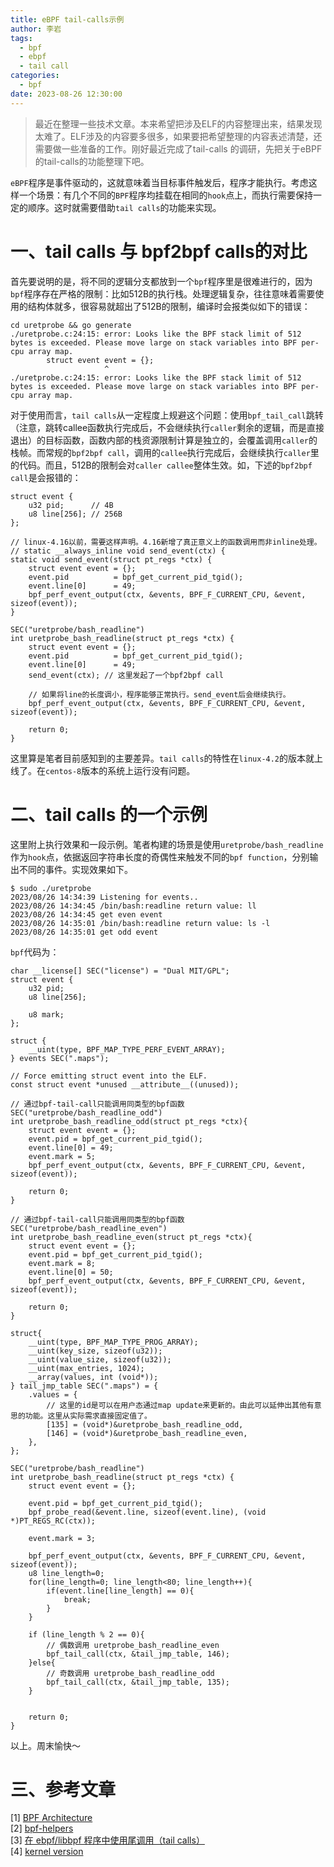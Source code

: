 ```yaml
---
title: eBPF tail-calls示例
author: 李岩
tags:
  - bpf
  - ebpf
  - tail call
categories:
  - bpf
date: 2023-08-26 12:30:00
---
```

> 最近在整理一些技术文章。本来希望把涉及ELF的内容整理出来，结果发现太难了。ELF涉及的内容要多很多，如果要把希望整理的内容表述清楚，还需要做一些准备的工作。刚好最近完成了tail-calls 的调研，先把关于eBPF的tail-calls的功能整理下吧。

`eBPF`程序是事件驱动的，这就意味着当目标事件触发后，程序才能执行。考虑这样一个场景：有几个不同的`BPF`程序均挂载在相同的`hook`点上，而执行需要保持一定的顺序。这时就需要借助`tail calls`的功能来实现。
<!--more-->

# 一、tail calls 与 bpf2bpf calls的对比

首先要说明的是，将不同的逻辑分支都放到一个`bpf`程序里是很难进行的，因为`bpf`程序存在严格的限制：比如512B的执行栈。处理逻辑复杂，往往意味着需要使用的结构体就多，很容易就超出了512B的限制，编译时会报类似如下的错误：

```
cd uretprobe && go generate
./uretprobe.c:24:15: error: Looks like the BPF stack limit of 512 bytes is exceeded. Please move large on stack variables into BPF per-cpu array map.
        struct event event = {};
                     ^
./uretprobe.c:24:15: error: Looks like the BPF stack limit of 512 bytes is exceeded. Please move large on stack variables into BPF per-cpu array map.

```

对于使用而言，`tail calls`从一定程度上规避这个问题：使用`bpf_tail_call`跳转（注意，跳转callee函数执行完成后，不会继续执行`caller`剩余的逻辑，而是直接退出）的目标函数，函数内部的栈资源限制计算是独立的，会覆盖调用`caller`的栈帧。而常规的`bpf2bpf call`，调用的`callee`执行完成后，会继续执行`caller`里的代码。而且，512B的限制会对`caller callee`整体生效。如，下述的`bpf2bpf call`是会报错的：

```
struct event {
	u32 pid;      // 4B
	u8 line[256]; // 256B
};

// linux-4.16以前，需要这样声明。4.16新增了真正意义上的函数调用而非inline处理。
// static __always_inline void send_event(ctx) {
static void send_event(struct pt_regs *ctx) {
	struct event event = {};
	event.pid          = bpf_get_current_pid_tgid();
	event.line[0]      = 49;
	bpf_perf_event_output(ctx, &events, BPF_F_CURRENT_CPU, &event, sizeof(event));
}

SEC("uretprobe/bash_readline")
int uretprobe_bash_readline(struct pt_regs *ctx) {
    struct event event = {};
    event.pid          = bpf_get_current_pid_tgid();
    event.line[0]      = 49;
    send_event(ctx); // 这里发起了一个bpf2bpf call
    
    // 如果将line的长度调小，程序能够正常执行。send_event后会继续执行。
    bpf_perf_event_output(ctx, &events, BPF_F_CURRENT_CPU, &event, sizeof(event));

    return 0;
}

```

这里算是笔者目前感知到的主要差异。`tail calls`的特性在`linux-4.2`的版本就上线了。在`centos-8`版本的系统上运行没有问题。

# 二、tail calls 的一个示例

这里附上执行效果和一段示例。笔者构建的场景是使用`uretprobe/bash_readline`作为`hook`点，依据返回字符串长度的奇偶性来触发不同的`bpf function`，分别输出不同的事件。实现效果如下。

```
$ sudo ./uretprobe
2023/08/26 14:34:39 Listening for events..
2023/08/26 14:34:45 /bin/bash:readline return value: ll
2023/08/26 14:34:45 get even event
2023/08/26 14:35:01 /bin/bash:readline return value: ls -l
2023/08/26 14:35:01 get odd event

```

`bpf`代码为：

``` 
char __license[] SEC("license") = "Dual MIT/GPL";
struct event {
    u32 pid;
    u8 line[256];

    u8 mark;
};

struct {
    __uint(type, BPF_MAP_TYPE_PERF_EVENT_ARRAY);
} events SEC(".maps");

// Force emitting struct event into the ELF.
const struct event *unused __attribute__((unused));

// 通过bpf-tail-call只能调用同类型的bpf函数
SEC("uretprobe/bash_readline_odd")
int uretprobe_bash_readline_odd(struct pt_regs *ctx){
    struct event event = {};
    event.pid = bpf_get_current_pid_tgid();
    event.line[0] = 49;
    event.mark = 5;
    bpf_perf_event_output(ctx, &events, BPF_F_CURRENT_CPU, &event, sizeof(event));

    return 0;
}

// 通过bpf-tail-call只能调用同类型的bpf函数
SEC("uretprobe/bash_readline_even")
int uretprobe_bash_readline_even(struct pt_regs *ctx){
    struct event event = {};
    event.pid = bpf_get_current_pid_tgid();
    event.mark = 8;
    event.line[0] = 50;
    bpf_perf_event_output(ctx, &events, BPF_F_CURRENT_CPU, &event, sizeof(event));

    return 0;
}

struct{
    __uint(type, BPF_MAP_TYPE_PROG_ARRAY);
    __uint(key_size, sizeof(u32));
    __uint(value_size, sizeof(u32));
    __uint(max_entries, 1024);
    __array(values, int (void*));
} tail_jmp_table SEC(".maps") = {
    .values = {
    	// 这里的id是可以在用户态通过map update来更新的。由此可以延伸出其他有意思的功能。这里从实际需求直接固定值了。
        [135] = (void*)&uretprobe_bash_readline_odd,
        [146] = (void*)&uretprobe_bash_readline_even,
    },
};

SEC("uretprobe/bash_readline")
int uretprobe_bash_readline(struct pt_regs *ctx) {
    struct event event = {};

    event.pid = bpf_get_current_pid_tgid();
    bpf_probe_read(&event.line, sizeof(event.line), (void *)PT_REGS_RC(ctx));

    event.mark = 3;

    bpf_perf_event_output(ctx, &events, BPF_F_CURRENT_CPU, &event, sizeof(event));
    u8 line_length=0;
    for(line_length=0; line_length<80; line_length++){
        if(event.line[line_length] == 0){
            break;
        }
    }

    if (line_length % 2 == 0){
    	// 偶数调用 uretprobe_bash_readline_even
        bpf_tail_call(ctx, &tail_jmp_table, 146);
    }else{
    	// 奇数调用 uretprobe_bash_readline_odd
        bpf_tail_call(ctx, &tail_jmp_table, 135);
    }


    return 0;
}

```   

以上。周末愉快～

# 三、参考文章
[1] [BPF Architecture](https://docs.cilium.io/en/latest/bpf/architecture/)  
[2] [bpf-helpers](https://man7.org/linux/man-pages/man7/bpf-helpers.7.html)  
[3] [在 ebpf/libbpf 程序中使用尾调用（tail calls）](https://mozillazg.com/2022/10/ebpf-libbpf-use-tail-calls.html)  
[4] [kernel version](https://github.com/iovisor/bcc/blob/master/docs/kernel-versions.md)
